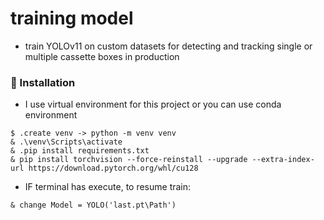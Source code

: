 # training model
- train YOLOv11 on custom datasets for detecting and tracking single or multiple cassette boxes in production

###  :electric_plug: Installation
- I use virtual environment for this project or you can use conda environment
```
$ .create venv -> python -m venv venv
& .\venv\Scripts\activate
& .pip install requirements.txt
& pip install torchvision --force-reinstall --upgrade --extra-index-url https://download.pytorch.org/whl/cu128
```

- IF terminal has execute, to resume train:
```
& change Model = YOLO('last.pt\Path') 

```